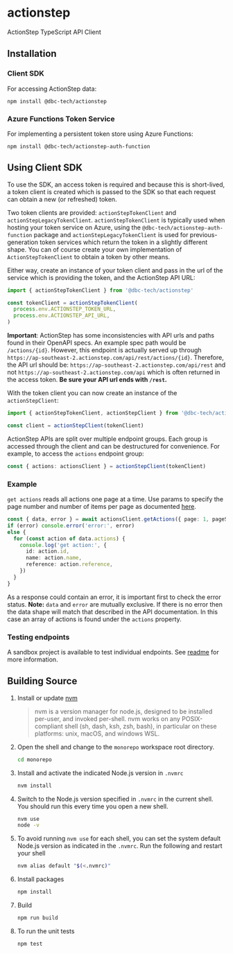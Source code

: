 # actionstep

ActionStep TypeScript API Client

## Installation

### Client SDK

For accessing ActionStep data:

```
npm install @dbc-tech/actionstep
```

### Azure Functions Token Service

For implementing a persistent token store using Azure Functions:

```
npm install @dbc-tech/actionstep-auth-function
```

## Using Client SDK

To use the SDK, an access token is required and because this is short-lived, a token client is created which is passed to the SDK so that each request can obtain a new (or refreshed) token.

Two token clients are provided: `actionStepTokenClient` and `actionStepLegacyTokenClient`. `actionStepTokenClient` is typically used when hosting your token service on Azure, using the `@dbc-tech/actionstep-auth-function` package and `actionStepLegacyTokenClient` is used for previous-generation token services which return the token in a slightly different shape. You can of course create your own implementation of `ActionStepTokenClient` to obtain a token by other means.

Either way, create an instance of your token client and pass in the url of the service which is providing the token, and the ActionStep API URL:

```ts
import { actionStepTokenClient } from '@dbc-tech/actionstep'

const tokenClient = actionStepTokenClient(
  process.env.ACTIONSTEP_TOKEN_URL,
  process.env.ACTIONSTEP_API_URL,
)
```

**Important**: ActionStep has some inconsistencies with API urls and paths found in their OpenAPI specs. An example spec path would be `/actions/{id}`. However, this endpoint is actually served up through `https://ap-southeast-2.actionstep.com/api/rest/actions/{id}`. Therefore, the API url should be: `https://ap-southeast-2.actionstep.com/api/rest` and not `https://ap-southeast-2.actionstep.com/api` which is often returned in the access token. **Be sure your API url ends with `/rest`.**

With the token client you can now create an instance of the `actionStepClient`:

```ts
import { actionStepTokenClient, actionStepClient } from '@dbc-tech/actionstep'

const client = actionStepClient(tokenClient)
```

ActionStep APIs are split over multiple endpoint groups. Each group is accessed through the client and can be destructured for convenience. For example, to access the `actions` endpoint group:

```ts
const { actions: actionsClient } = actionStepClient(tokenClient)
```

### Example

`get actions` reads all actions one page at a time. Use params to specify the page number and number of items per page as documented [here](https://docs.actionstep.com/api-requests/).

```ts
const { data, error } = await actionsClient.getActions({ page: 1, pageSize: 50})
if (error) console.error('error:', error)
else {
  for (const action of data.actions) {
    console.log('get action:', {
      id: action.id,
      name: action.name,
      reference: action.reference,
    })
  }
}
```

As a response could contain an error, it is important first to check the error status. **Note:** `data` and `error` are mutually exclusive. If there is no error then the data shape will match that described in the API documentation. In this case an array of actions is found under the `actions` property.

### Testing endpoints

A sandbox project is available to test individual endpoints. See [readme](monorepo/actionstep-sandbox/README.md) for more information.

## Building Source

1. Install or update [nvm](https://github.com/nvm-sh/nvm#installing-and-updating)
    > nvm is a version manager for node.js, designed to be installed per-user, and invoked per-shell. nvm works on any POSIX-compliant shell (sh, dash, ksh, zsh, bash), in particular on these platforms: unix, macOS, and windows WSL.

2. Open the shell and change to the `monorepo` workspace root directory.
    ```sh
    cd monorepo
    ```

3. Install and activate the indicated Node.js version in `.nvmrc`
    ```sh    
    nvm install
    ```

4. Switch to the Node.js version specified in `.nvmrc` in the current shell. You should run this every time you open a new shell.
    ```sh
    nvm use
    node -v
    ```

5. To avoid running `nvm use` for each shell, you can set the system default Node.js version as indicated in the `.nvmrc`. Run the following and restart your shell
    ```sh
    nvm alias default "$(<.nvmrc)"
    ```

8. Install packages
    ```sh
    npm install
    ```

9. Build
    ```sh
    npm run build
    ```

10. To run the unit tests
    ```sh
    npm test
    ```
